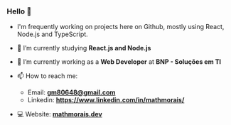 ### Hello 👋


- I'm frequently working on projects here on Github, mostly using React, Node.js and TypeScript. 
 
- 🌱 I’m currently studying **React.js and Node.js**

- 🔭 I’m currently working as a **Web Developer** at **BNP - Soluções em TI**

- 📫 How to reach me: 
  - Email: **gm80648@gmail.com**
  - Linkedin: **https://www.linkedin.com/in/mathmorais/**

- 💻 Website: **[mathmorais.dev](https://mathmorais.dev)**
